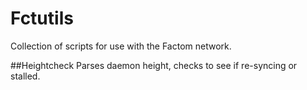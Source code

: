 # Fctutils

Collection of scripts for use with the Factom network.

##Heightcheck
Parses daemon height, checks to see if re-syncing or stalled.

